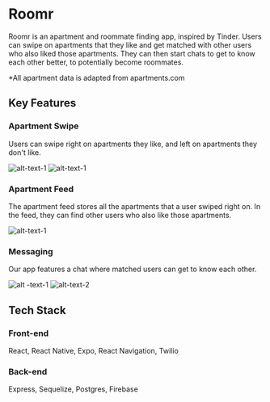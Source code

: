 # Roomr

Roomr is an apartment and roommate finding app, inspired by Tinder. Users can swipe on apartments that they like and get matched with other users who also liked those apartments. They can then start chats to get to know each other better, to potentially become roommates.

\*All apartment data is adapted from apartments.com

## Key Features

### Apartment Swipe

Users can swipe right on apartments they like, and left on apartments they don't like.

![alt-text-1](https://media.giphy.com/media/hSEbUEAum1bBVWMi86/giphy.gif) ![alt-text-1](https://media.giphy.com/media/KFPYtq69GdDFjHeaW0/giphy.gif)

### Apartment Feed

The apartment feed stores all the apartments that a user swiped right on. In the feed, they can find other users who also like those apartments.

![alt-text-1](https://media.giphy.com/media/W4uC1wIr88bLzfSl1T/giphy.gif)

### Messaging

Our app features a chat where matched users can get to know each other.

![alt -text-1](https://media.giphy.com/media/QvRv5zZTBYuHlZsp9j/giphy.gif) ![alt-text-2](https://media.giphy.com/media/cJ5Rwfj1vyByx3M6qX/giphy.gif)

## Tech Stack

### Front-end

React, React Native, Expo, React Navigation, Twilio

### Back-end

Express, Sequelize, Postgres, Firebase
